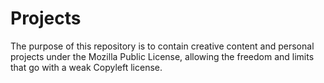 # Projects
The purpose of this repository is to contain creative content and personal projects under the Mozilla Public License, allowing the freedom and limits that go with a weak Copyleft license. 
